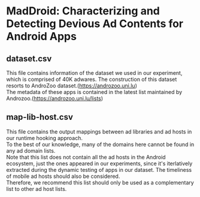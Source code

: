 # MadDroid: Characterizing and Detecting Devious Ad Contents for Android Apps

## dataset.csv ##
This file contains information of the dataset we used in our experiment, which is comprised of 40K adwares.
The construction of this dataset resorts to AndroZoo dataset.(https://androzoo.uni.lu)  
The metadata of these apps is contained in the latest list maintained by Androzoo.(https://androzoo.uni.lu/lists)

## map-lib-host.csv ##

This file contains the output mappings between ad libraries and ad hosts in our runtime hooking approach.  
To the best of our knowledge, many of the domains here cannot be found in any ad domain lists.  
Note that this list does not contain all the ad hosts in the Android ecosystem, just the ones appeared in our experiments, since it's iterlatively extracted during the dynamic testing of apps in our dataset. The timeliness of mobile ad hosts should also be considered.  
Therefore, we recommend this list should only be used as a complementary list to other ad host lists.
